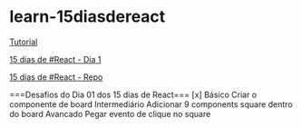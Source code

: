 # learn-15diasdereact

[Tutorial](https://reactjs.org/tutorial/tutorial.html)

[15 dias de #React - Dia 1](https://www.youtube.com/watch?v=qGlWTO5W1Pw)

[15 dias de #React - Repo](https://github.com/CollabCodeTech/15dias-de-react)

===Desafios do Dia 01 dos 15 dias de React=== 
[x] Básico Criar o componente de board
Intermediário Adicionar 9 components square dentro do board
Avancado Pegar evento de clique no square